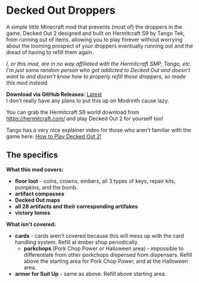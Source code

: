 # Decked Out Droppers
A simple little Minecraft mod that prevents (most of) the droppers in the game, Decked Out 2 designed and built on Hermitcraft S9 by Tango Tek, from running out of items, allowing you to play forever without worrying about the looming prospect of your droppers eventually running out and the dread of having to refill them again.

_I, or this mod, are in no way affiliated with the Hermitcraft SMP, Tango, etc. I'm just some random person who got addicted to Decked Out and doesn't want to and doesn't know how to properly refill those droppers, so made this mod instead._

**Download via GitHub Releases**: [Latest](/../../releases/latest)\
I don't really have any plans to put this up on Modrinth cause lazy.

You can grab the Hermitcraft S9 world download from https://hermitcraft.com/ and play Decked Out 2 for yourself too!

Tango has a very nice explainer video for those who aren't familiar with the game here: [How to Play Decked Out 2!](https://youtu.be/aoVVCwx6k1w)

## The specifics
**What this mod covers:**
- **floor loot** - coins, crowns, embers, all 3 types of keys, repair kits, pumpkins, and the bomb.
- **artifact compasses**
- **Decked Out maps**
- **all 28 artifacts and their corresponding artifakes**
- **victory tomes**

**What isn't covered:**
- **cards** - cards aren't covered because this will mess up with the card handling system. Refill at ember shop periodically.
  - **porkchops** (Pork Chop Power or Halloween area) - impossible to differentiate from other porkchops dispensed from dispensers. Refill above the starting area for Pork Chop Power, and at the Halloween area.
- **armor for Suit Up** - same as above. Refill above starting area.